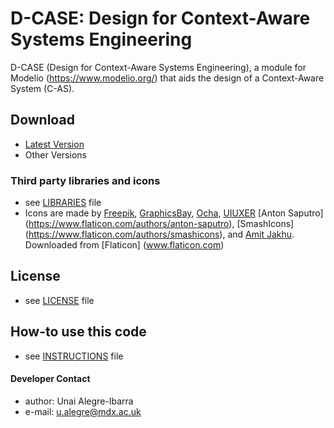 D-CASE: Design for Context-Aware Systems Engineering
======
D-CASE (Design for Context-Aware Systems Engineering), a module for Modelio (https://www.modelio.org/) 
that aids the design of a Context-Aware System (C-AS).
 
## Download
* [Latest Version](https://github.com/casetools/dcase)
* Other Versions

### Third party libraries and icons
* see [LIBRARIES](https://github.com/casetools/dcase/blob/master/LIBRARIES.md) file
* Icons are made by [Freepik](http://www.freepik.com/), [GraphicsBay](http://www.flaticon.com/authors/graphicsbay), [Ocha](http://www.flaticon.com/authors/ocha), [UIUXER](http://www.flaticon.com/authors/uiuxer) [Anton Saputro] (https://www.flaticon.com/authors/anton-saputro), [SmashIcons] (https://www.flaticon.com/authors/smashicons), and [Amit Jakhu](http://www.flaticon.com/authors/amit-jakhu). Downloaded from [Flaticon] (www.flaticon.com)

## License 
* see [LICENSE](https://github.com/casetools/dcase/blob/master/LICENSE.md) file

## How-to use this code
* see [INSTRUCTIONS](https://github.com/casetools/dcase/blob/master/INSTRUCTIONS.md) file

#### Developer Contact
* author: Unai Alegre-Ibarra
* e-mail: u.alegre@mdx.ac.uk
